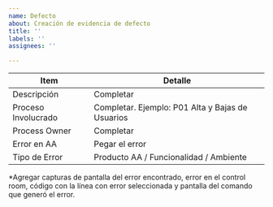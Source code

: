 ```yaml
---
name: Defecto
about: Creación de evidencia de defecto
title: ''
labels: ''
assignees: ''

---
```


| Item  | Detalle |
| ------------- | ------------- |
| Descripción  | Completar  |
| Proceso Involucrado  | Completar. Ejemplo: P01 Alta y Bajas de Usuarios  |
| Process Owner  | Completar  |
| Error en AA  | Pegar el error |
| Tipo de Error  | Producto AA / Funcionalidad / Ambiente |
*Agregar capturas de pantalla del error encontrado, error en el control room, código con la línea con error seleccionada y pantalla del comando que generó el error.
